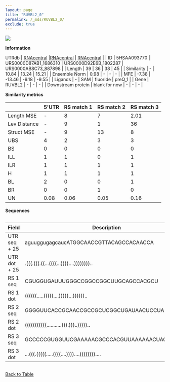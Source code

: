 ```yaml
---
layout: page
title: "RUVBL2_0"
permalink: /_mds/RUVBL2_0/
exclude: true
---
```




![](../../alns_9.28.22/aln_5HSAA093770_0.962.png?raw=true)


**Information**
<div style="overflow-x:auto;" markdown="block>
| | 5'UTR       | RS match 1   | RS match 2  | RS match 3 |
| ---- | ----------- | ----------- | ----------- | ----------- |
| Link | <a href="http://utrdb.ba.itb.cnr.it/getutr/5HSAA093770/1" target="_blank" rel="noopener noreferrer">UTRdb</a>   | <a href="https://rnacentral.org/rna/URS0000D87AB1/1686310" target="_blank" rel="noopener noreferrer">RNAcentral</a>     |<a href="https://rnacentral.org/rna/URS0000D92E6B/1802287" target="_blank" rel="noopener noreferrer">RNAcentral</a>  | <a href="https://rnacentral.org/rna/URS0000AB8C73/887898" target="_blank" rel="noopener noreferrer">RNAcentral</a>   |
| ID | 5HSAA093770     | URS0000D87AB1_1686310     | URS0000D92E6B_1802287     | URS0000AB8C73_887898     |
| Length | 39     |  36    | 38   |  45    |
| Similarity | - | 10.84 | 13.24 | 15.21 |
| Ensemble Norm | 0.98 | - | - | - |
| MFE | -7.38 | -13.46 | -9.18 | -9.55 |
| Ligands | - | SAM | fluoride | preQ_1 |
| Gene | RUVBL2 | - | - | - |
| Downstream protein | blank for now    |    -    | -  | - |
</div>

**Similarity metrics**

| | 5'UTR       | RS match 1   | RS match 2  | RS match 3 |
| ---- | ----------- | ----------- | ----------- | ----------- |
| Length MSE | - | 8 | 7 | 2.01 |
| Lev Distance | - | 9 | 1 | 36 |
| Struct MSE | - | 9 | 13 | 8 |
| UBS| 4 | 2 | 3 | 3 |
| BS | 0 | 0 | 0 | 0 |
| ILL | 1 | 1 | 0 | 1 |
| ILR | 1 | 1 | 1 | 1 |
| H | 1 | 1 | 1 | 1 |
| BL | 2 | 0 | 0 | 1 |
| BR | 0 | 0 | 1 | 0 |
| UN | 0.08 | 0.06 | 0.05 | 0.16 |

**Sequences**


<div style="overflow-x:auto;">

<table>
<colgroup>
<col width="30%" />
<col width="70%" />
</colgroup>
<thead>
<tr class="header">
<th>Field</th>
<th>Description</th>
</tr>
</thead>
<tbody>
<tr>
<td markdown="span">UTR seq + 25 </td>
<td markdown="span"> aguuggugagcaucATGGCAACCGTTACAGCCACAACCA </td>
</tr>
<tr>
<td markdown="span">UTR dot + 25  </td>
<td markdown="span"> .(((.(((.((...((((...))))....))))))))..
</td>
</tr>


<tr>
<td markdown="span">RS 1 seq </td>
<td markdown="span"> CGUGGUGAUUUGGGCCGGCCGGCUUGCAGCCACGCU
</td>
</tr>


<tr>
<td markdown="span">RS 1 dot </td>
<td markdown="span"> ((((((.....(((((....)))))...))))))..
</td>
</tr>


<tr>
<td markdown="span">RS 2 seq </td>
<td markdown="span"> GGGGUUCACCGCAACCGCCGCUCGGCUGAUAACUCCUA
</td>
</tr>


<tr>
<td markdown="span">RS 2 dot </td>
<td markdown="span"> (((((((((((...........))).)))..)))))..
</td>
</tr>


<tr>
<td markdown="span">RS 3 seq </td>
<td markdown="span"> GCCCCCGUGGUUCGAAAAACGCCCACGUUAAAAAACUAGGGAAGA
</td>
</tr>


<tr>
<td markdown="span">RS 3 dot </td>
<td markdown="span"> ...(((.(((((.....((((....))))....))))))))....
</td>
</tr>

</tbody>
</table>


</div>


[Back to Table](../../display)
